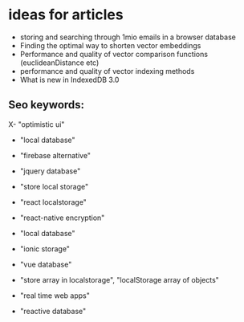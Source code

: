 # ideas for articles


- storing and searching through 1mio emails in a browser database
- Finding the optimal way to shorten vector embeddings
- Performance and quality of vector comparison functions (euclideanDistance etc)
- performance and quality of vector indexing methods
- What is new in IndexedDB 3.0

## Seo keywords:

X- "optimistic ui"

- "local database"

- "firebase alternative"

- "jquery database"

- "store local storage"

- "react localstorage"

- "react-native encryption"

- "local database"

- "ionic storage"

- "vue database"

- "store array in localstorage", "localStorage array of objects"


- "real time web apps"

- "reactive database"
 
